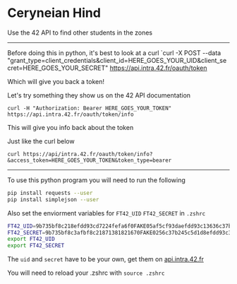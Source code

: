 # Ceryneian Hind

Use the 42 API to find other students in the zones

---

Before doing this in python, it's best to look at a curl
`curl -X POST --data "grant_type=client_credentials&client_id=HERE_GOES_YOUR_UID&client_secret=HERE_GOES_YOUR_SECRET" https://api.intra.42.fr/oauth/token

Which will give you back a token!

Let's try something they show us on the 42 API documentation

```curl -H "Authorization: Bearer HERE_GOES_YOUR_TOKEN" https://api.intra.42.fr/oauth/token/info```

This will give you info back about the token

Just like the curl below
```
curl https://api/intra.42.fr/oauth/token/info?&access_token=HERE_GOES_YOUR_TOKEN&token_type=bearer
```

---

To use this python program you will need to run the following

```bash
pip install requests --user
pip install simplejson --user
```

Also set the enviorment variables for `FT42_UID` `FT42_SECRET` in `.zshrc`

```bash
FT42_UID=9b735bf8c218efdd93cd7224fefa6f0FAKE05af5cf93daefdd93c13636c37b23
FT42_SECRET=9b735bf8c3afbf8c21871381821670FAKE0256c37b245c5d1d8efdd93c3636c3
export FT42_UID
export FT42_SECRET
```
The `uid` and `secret` have to be your own, get them on [api.intra.42.fr](https://api.intra.42.fr/apidoc)

You will need to reload your .zshrc with `source .zshrc`

